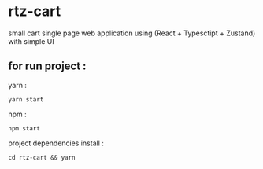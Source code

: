 # rtz-cart
small cart single page web application using (React + Typesctipt + Zustand) with simple UI
## for run project : 

yarn : 
```
yarn start
```

npm : 
```
npm start
```

project dependencies install : 

```
cd rtz-cart && yarn
```

